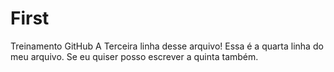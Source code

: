# First
Treinamento GitHub
A Terceira linha desse arquivo!
Essa é a quarta linha do meu arquivo.
Se eu quiser posso escrever a quinta também.
